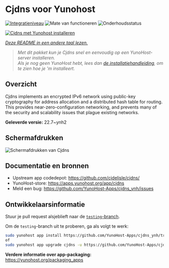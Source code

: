 <!--
NB: Deze README is automatisch gegenereerd door <https://github.com/YunoHost/apps/tree/master/tools/readme_generator>
Hij mag NIET handmatig aangepast worden.
-->

# Cjdns voor Yunohost

[![Integratieniveau](https://dash.yunohost.org/integration/cjdns.svg)](https://ci-apps.yunohost.org/ci/apps/cjdns/) ![Mate van functioneren](https://ci-apps.yunohost.org/ci/badges/cjdns.status.svg) ![Onderhoudsstatus](https://ci-apps.yunohost.org/ci/badges/cjdns.maintain.svg)

[![Cjdns met Yunohost installeren](https://install-app.yunohost.org/install-with-yunohost.svg)](https://install-app.yunohost.org/?app=cjdns)

*[Deze README in een andere taal lezen.](./ALL_README.md)*

> *Met dit pakket kun je Cjdns snel en eenvoudig op een YunoHost-server installeren.*  
> *Als je nog geen YunoHost hebt, lees dan [de installatiehandleiding](https://yunohost.org/install), om te zien hoe je 'm installeert.*

## Overzicht

Cjdns implements an encrypted IPv6 network using public-key cryptography for address allocation and a distributed hash table for routing. This provides near-zero-configuration networking, and prevents many of the security and scalability issues that plague existing networks.


**Geleverde versie:** 22.7~ynh2

## Schermafdrukken

![Schermafdrukken van Cjdns](./doc/screenshots/screenshot.png)

## Documentatie en bronnen

- Upstream app codedepot: <https://github.com/cjdelisle/cjdns/>
- YunoHost-store: <https://apps.yunohost.org/app/cjdns>
- Meld een bug: <https://github.com/YunoHost-Apps/cjdns_ynh/issues>

## Ontwikkelaarsinformatie

Stuur je pull request alsjeblieft naar de [`testing`-branch](https://github.com/YunoHost-Apps/cjdns_ynh/tree/testing).

Om de `testing`-branch uit te proberen, ga als volgt te werk:

```bash
sudo yunohost app install https://github.com/YunoHost-Apps/cjdns_ynh/tree/testing --debug
of
sudo yunohost app upgrade cjdns -u https://github.com/YunoHost-Apps/cjdns_ynh/tree/testing --debug
```

**Verdere informatie over app-packaging:** <https://yunohost.org/packaging_apps>
